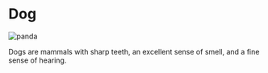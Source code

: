 # Dog

![panda](https://encrypted-tbn0.gstatic.com/images?q=tbn:ANd9GcTPyapNffxhWhM3a4bOCy1guc2QdLN5nDcH8g&s)

Dogs are mammals with sharp teeth, an excellent sense of smell, and a fine sense of hearing.
